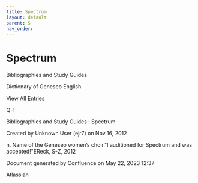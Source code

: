 ```yaml
---
title: Spectrum
layout: default
parent: S
nav_order:
---
```


# Spectrum

Bibliographies and Study Guides

Dictionary of Geneseo English

View All Entries

Q-T

Bibliographies and Study Guides : Spectrum

Created by  Unknown User (ejr7) on Nov 16, 2012

n. Name of the Geneseo women’s choir.&quot;I auditioned for Spectrum and was accepted!&quot;EReck, S-Z, 2012

Document generated by Confluence on May 22, 2023 12:37

Atlassian

